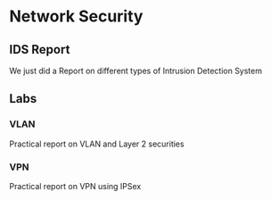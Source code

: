 # Network Security


## IDS Report

We just did a Report on different types of Intrusion Detection System

## Labs

### VLAN

Practical report on VLAN and Layer 2 securities

### VPN

Practical report on VPN using IPSex